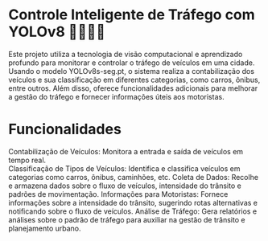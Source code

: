 # Controle Inteligente de Tráfego com YOLOv8 🚗🚌🚚🚦
Este projeto utiliza a tecnologia de visão computacional e aprendizado profundo para monitorar e controlar o tráfego de veículos em uma cidade. Usando o modelo YOLOv8s-seg.pt, o sistema realiza a contabilização dos veículos e sua classificação em diferentes categorias, como carros, ônibus, entre outros. Além disso, oferece funcionalidades adicionais para melhorar a gestão do tráfego e fornecer informações úteis aos motoristas.

# Funcionalidades
Contabilização de Veículos: Monitora a entrada e saída de veículos em tempo real.<br>
Classificação de Tipos de Veículos: Identifica e classifica veículos em categorias como carros, ônibus, caminhões, etc.
Coleta de Dados: Recolhe e armazena dados sobre o fluxo de veículos, intensidade do trânsito e padrões de movimentação.
Informações para Motoristas: Fornece informações sobre a intensidade do trânsito, sugerindo rotas alternativas e notificando sobre o fluxo de veículos.
Análise de Tráfego: Gera relatórios e análises sobre o padrão de tráfego para auxiliar na gestão de trânsito e planejamento urbano.
